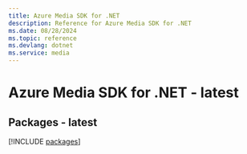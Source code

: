 ```yaml
---
title: Azure Media SDK for .NET
description: Reference for Azure Media SDK for .NET
ms.date: 08/28/2024
ms.topic: reference
ms.devlang: dotnet
ms.service: media
---
```

# Azure Media SDK for .NET - latest
## Packages - latest
[!INCLUDE [packages](media-index.md)]